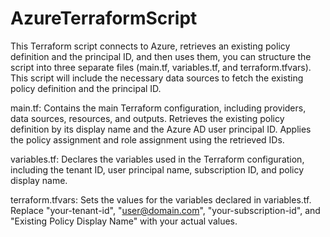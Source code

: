 # AzureTerraformScript
This Terraform script  connects to Azure, retrieves an existing policy definition and the principal ID, and then uses them, you can structure the script into three separate files (main.tf, variables.tf, and terraform.tfvars). This script will include the necessary data sources to fetch the existing policy definition and the principal ID.


main.tf:
Contains the main Terraform configuration, including providers, data sources, resources, and outputs.
Retrieves the existing policy definition by its display name and the Azure AD user principal ID.
Applies the policy assignment and role assignment using the retrieved IDs.


variables.tf:
Declares the variables used in the Terraform configuration, including the tenant ID, user principal name, subscription ID, and policy display name.


terraform.tfvars:
Sets the values for the variables declared in variables.tf.
Replace "your-tenant-id", "user@domain.com", "your-subscription-id", and "Existing Policy Display Name" with your actual values.

